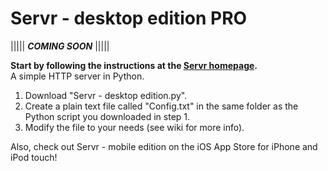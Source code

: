 Servr - desktop edition PRO
=====
  
|||||   ***COMING SOON***   |||||  
  
**Start by following the instructions at the [Servr homepage](http://gerzer.github.io/Servr).**  
A simple HTTP server in Python.  
1. Download "Servr - desktop edition.py".  
2. Create a plain text file called "Config.txt" in the same folder as the Python script you downloaded in step 1.  
3. Modify the file to your needs (see wiki for more info).  
  
Also, check out Servr - mobile edition on the iOS App Store for iPhone and iPod touch!
